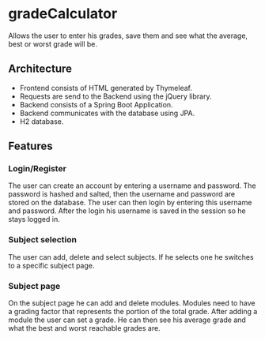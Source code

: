 # gradeCalculator
Allows the user to enter his grades, save them and see what the average, best or worst grade will be.

## Architecture
- Frontend consists of HTML generated by Thymeleaf.
- Requests are send to the Backend using the jQuery library.
- Backend consists of a Spring Boot Application.
- Backend communicates with the database using JPA.
- H2 database.

## Features
### Login/Register
The user can create an account by entering a username and password. 
The password is hashed and salted, then the username and password are stored on the database.
The user can then login by entering this username and password.
After the login his username is saved in the session so he stays logged in.

### Subject selection
The user can add, delete and select subjects.
If he selects one he switches to a specific subject page.


### Subject page
On the subject page he can add and delete modules.
Modules need to have a grading factor that represents the portion of the total grade.
After adding a module the user can set a grade.
He can then see his average grade and what the best and worst reachable grades are. 
